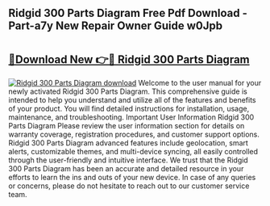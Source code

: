 ## Ridgid 300 Parts Diagram Free Pdf Download - Part-a7y New Repair Owner Guide w0Jpb

# <h2><a href="http://dfkcdhr.blite.top/?on=Ridgid+300+Parts+Diagram">🔗Download New 👉🔴 Ridgid 300 Parts Diagram</a></h2>

[![Ridgid 300 Parts Diagram download](https://i.imgur.com/lujVjoI.png)](http://dfkcdhr.blite.top/?on=Ridgid+300+Parts+Diagram)
Welcome to the user manual for your newly activated Ridgid 300 Parts Diagram. This comprehensive guide is intended to help you understand and utilize all of the features and benefits of your product. You will find detailed instructions for installation, usage, maintenance, and troubleshooting. Important User Information Ridgid 300 Parts Diagram Please review the user information section for details on warranty coverage, registration procedures, and customer support options. Ridgid 300 Parts Diagram advanced features include geolocation, smart alerts, customizable themes, and multi-device syncing, all easily controlled through the user-friendly and intuitive interface. We trust that the Ridgid 300 Parts Diagram has been an accurate and detailed resource in your efforts to learn the ins and outs of your new device. In case of any queries or concerns, please do not hesitate to reach out to our customer service team.
